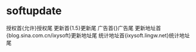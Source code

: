 # softupdate
授权首{允许}授权尾 更新首{1.5}更新尾 广告首{}广告尾
更新地址首{blog.sina.com.cn/ixysoft}更新地址尾 统计地址首{ixysoft.lingw.net}统计地址尾
